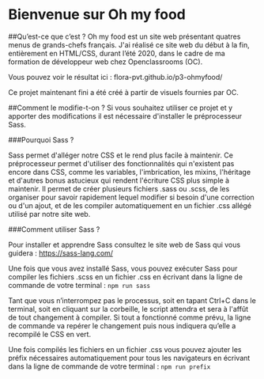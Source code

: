 # Bienvenue sur Oh my food


##Qu’est-ce que c’est ? 
Oh my food est un site web présentant quatres menus de grands-chefs français. J'ai réalisé ce site web du début à la fin, entièrement en HTML/CSS, durant l’été 2020, dans le cadre de ma formation de développeur web chez Openclassrooms (OC).

Vous pouvez voir le résultat ici : flora-pvt.github.io/p3-ohmyfood/

Ce projet maintenant fini a été créé à partir de visuels fournies par OC.

    
##Comment le modifie-t-on ?
Si vous souhaitez utiliser ce projet et y apporter des modifications il est nécessaire d'installer le préprocesseur Sass.
    
###Pourquoi Sass ?

Sass permet d'alléger notre CSS et le rend plus facile à maintenir.
Ce préprocesseur permet d'utiliser des fonctionnalités qui n'existent pas encore dans CSS, comme les variables, l'imbrication, les mixins, l'héritage et d'autres bonus astucieux qui rendent l'écriture CSS plus simple à maintenir.
Il permet de créer plusieurs fichiers .sass ou .scss, de les organiser pour savoir rapidement lequel modifier si besoin d'une correction ou d'un ajout, et de les compiler automatiquement en un fichier .css allégé utilisé par notre site web. 

###Comment utiliser Sass ?

Pour installer et apprendre Sass consultez le site web de Sass qui vous guidera : https://sass-lang.com/ 

Une fois que vous avez installé Sass, vous pouvez exécuter Sass pour compiler les fichiers .scss en un fichier .css en écrivant dans la ligne de commande de votre terminal :
`npm run sass`

Tant que vous n’interrompez pas le processus, soit en tapant Ctrl+C dans le terminal, soit en cliquant sur la corbeille, le script attendra et sera à l'affût de tout changement à compiler.
Si tout a fonctionné comme prévu, la ligne de commande va repérer le changement puis nous indiquera qu’elle a recompilé le CSS en vert.

Une fois compilés les fichiers en un fichier .css vous pouvez ajouter les préfix nécessaires automatiquement pour tous les navigateurs en écrivant dans la ligne de commande de votre terminal :
`npm run prefix`